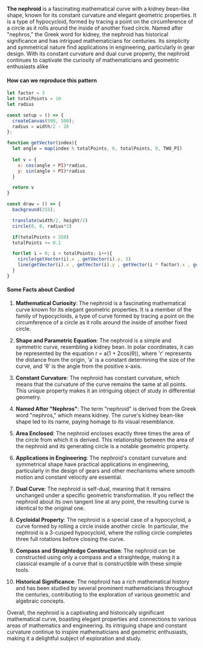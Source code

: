 **The nephroid** is a fascinating mathematical curve with a kidney bean-like shape, known for its constant curvature and elegant geometric properties. It is a type of hypocycloid, formed by tracing a point on the circumference of a circle as it rolls around the inside of another fixed circle. Named after "nephros," the Greek word for kidney, the nephroid has historical significance and has intrigued mathematicians for centuries. Its simplicity and symmetrical nature find applications in engineering, particularly in gear design. With its constant curvature and dual curve property, the nephroid continues to captivate the curiosity of mathematicians and geometric enthusiasts alike

#### How can we reproduce this pattern

```js
let factor = 3
let totalPoints = 10
let radius

const setup = () => {
  createCanvas(500, 500);
  radius = width/2 - 20
};

function getVector(index){
  let angle = map(index % totalPoints, 0, totalPoints, 0, TWO_PI)
  
  let v = {
    x: cos(angle + PI)*radius,
    y: sin(angle + PI)*radius
  }

  return v
}

const draw = () => {
  background(255);

  translate(width/2, height/2)
  circle(0, 0, radius*2)

  if(totalPoints < 350)
  totalPoints += 0.1

  for(let i = 0; i < totalPoints; i++){
    circle(getVector(i).x , getVector(i).y, 5)
    line(getVector(i).x , getVector(i).y , getVector(i * factor).x , getVector(i*factor).y)
  }
}
```

#### Some Facts about Cardiod

1. **Mathematical Curiosity**: The nephroid is a fascinating mathematical curve known for its elegant geometric properties. It is a member of the family of hypocycloids, a type of curve formed by tracing a point on the circumference of a circle as it rolls around the inside of another fixed circle.

2. **Shape and Parametric Equation**: The nephroid is a simple and symmetric curve, resembling a kidney bean. In polar coordinates, it can be represented by the equation r = a(1 + 2cos(θ)), where 'r' represents the distance from the origin, 'a' is a constant determining the size of the curve, and 'θ' is the angle from the positive x-axis.

3. **Constant Curvature**: The nephroid has constant curvature, which means that the curvature of the curve remains the same at all points. This unique property makes it an intriguing object of study in differential geometry.

4. **Named After "Nephros"**: The term "nephroid" is derived from the Greek word "nephros," which means kidney. The curve's kidney bean-like shape led to its name, paying homage to its visual resemblance.

5. **Area Enclosed**: The nephroid encloses exactly three times the area of the circle from which it is derived. This relationship between the area of the nephroid and its generating circle is a notable geometric property.

6. **Applications in Engineering**: The nephroid's constant curvature and symmetrical shape have practical applications in engineering, particularly in the design of gears and other mechanisms where smooth motion and constant velocity are essential.

7. **Dual Curve**: The nephroid is self-dual, meaning that it remains unchanged under a specific geometric transformation. If you reflect the nephroid about its own tangent line at any point, the resulting curve is identical to the original one.

8. **Cycloidal Property**: The nephroid is a special case of a hypocycloid, a curve formed by rolling a circle inside another circle. In particular, the nephroid is a 3-cusped hypocycloid, where the rolling circle completes three full rotations before closing the curve.

9. **Compass and Straightedge Construction**: The nephroid can be constructed using only a compass and a straightedge, making it a classical example of a curve that is constructible with these simple tools.

10. **Historical Significance**: The nephroid has a rich mathematical history and has been studied by several prominent mathematicians throughout the centuries, contributing to the exploration of various geometric and algebraic concepts.

Overall, the nephroid is a captivating and historically significant mathematical curve, boasting elegant properties and connections to various areas of mathematics and engineering. Its intriguing shape and constant curvature continue to inspire mathematicians and geometric enthusiasts, making it a delightful subject of exploration and study.